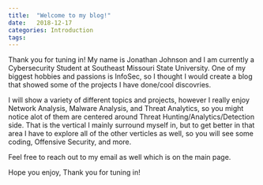 ```yaml
---
title:  "Welcome to my blog!"
date:   2018-12-17 
categories: Introduction
tags: 
---
```

Thank you for tuning in! My name is Jonathan Johnson and I am currently a Cybersecurity Student at Southeast Missouri State University. 
One of my biggest hobbies and passions is InfoSec, so I thought I would create a blog that showed some of the projects I have done/cool discovries. 

I will show a variety of different topics and projects, however I really enjoy Network Analysis, Malware Analysis, and Threat Analytics, so you might notice alot of them are centered around Threat Hunting/Analytics/Detection side.  That is the vertical I mainly surround myself in, but to get better in that area I have to explore all of the other verticles as well, so you will see some coding, Offensive Security, and more. 

Feel free to reach out to my email as well which is on the main page. 

Hope you enjoy,
Thank you for tuning in!
